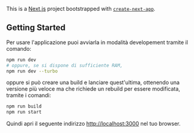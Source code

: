 This is a [Next.js](https://nextjs.org/) project bootstrapped with [`create-next-app`](https://github.com/vercel/next.js/tree/canary/packages/create-next-app).

## Getting Started

Per usare l'applicazione puoi avviarla in modalità developement tramite il comando:
```bash
npm run dev
# oppure, se si dispone di sufficiente RAM,
npm run dev --turbo
```
oppure si può creare una build e lanciare quest'ultima, ottenendo una versione più veloce ma che richiede un rebuild per essere modificata, tramite i comandi:
```bash
npm run build
npm run start
```

Quindi apri il seguente indirizzo [http://localhost:3000](http://localhost:3000) nel tuo browser. 
